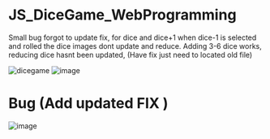 # JS_DiceGame_WebProgramming
Small bug forgot to update fix, for dice and dice+1 when dice-1 is selected and rolled the dice images dont update and reduce. 
Adding 3-6 dice works, reducing dice hasnt been updated, (Have fix just need to located old file) 


![dicegame](https://user-images.githubusercontent.com/61083107/135771412-d264ff51-676b-4e44-a4f6-1a970c6d4c47.jpg)
![image](https://user-images.githubusercontent.com/61083107/135771466-2eb7e415-5786-4e56-8eba-44f721b44d60.png)

# Bug (Add updated FIX ) #
![image](https://user-images.githubusercontent.com/61083107/135771486-97ba2810-5ef5-42b3-9123-7664937eaf31.png)

